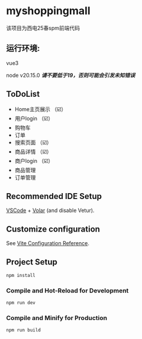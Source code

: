 # myshoppingmall
该项目为西电25春spm前端代码

## 运行环境:

vue3

node v20.15.0  ***请不要低于19，否则可能会引发未知错误***

## ToDoList
* Home主页展示 （☑️）
* 用户login （☑️）
* 购物车
* 订单
* 搜索页面 （☑️）
* 商品详情 （☑️）
* 商户login （☑️）
* 商品管理
* 订单管理


## Recommended IDE Setup

[VSCode](https://code.visualstudio.com/) + [Volar](https://marketplace.visualstudio.com/items?itemName=Vue.volar) (and disable Vetur).

## Customize configuration

See [Vite Configuration Reference](https://vite.dev/config/).

## Project Setup

```sh
npm install
```

### Compile and Hot-Reload for Development

```sh
npm run dev
```

### Compile and Minify for Production

```sh
npm run build
```
